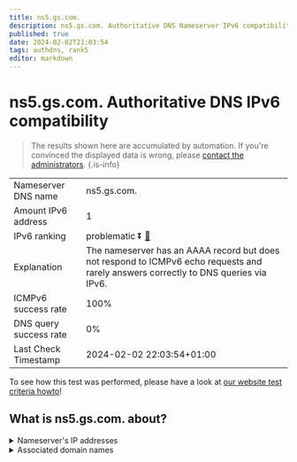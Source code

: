 ```yaml
---
title: ns5.gs.com.
description: ns5.gs.com. Authoritative DNS Nameserver IPv6 compatibility
published: true
date: 2024-02-02T21:03:54
tags: authdns, rank5
editor: markdown
---
```


# ns5.gs.com. Authoritative DNS IPv6 compatibility

> The results shown here are accumulated by automation. If you're convinced the displayed data is wrong, please [contact the administrators](/howto/chat). 
{.is-info}




|   |   |
| - | - |
| Nameserver DNS name | ns5.gs.com.
| Amount IPv6 address | 1
| IPv6 ranking | problematic :arrow_double_down: [🔗](/howto/ranking) |
| Explanation | The nameserver has an AAAA record but does not respond to ICMPv6 echo requests and rarely answers correctly to DNS queries via IPv6. |
| ICMPv6 success rate | 100%|
| DNS query success rate | 0% |
| Last Check Timestamp | 2024-02-02 22:03:54+01:00 |

To see how this test was performed, please have a look at [our website test criteria howto](/howto/testcriteria/authdns)!


## What is ns5.gs.com. about?




<details>
<summary>Nameserver's IP addresses</summary>

2a00:edc0:6259:7:5::2

</details>



<details>
<summary>Associated domain names</summary>

www.goldmansachs.com

</details>
